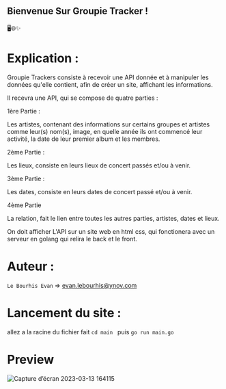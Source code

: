 ## Bienvenue Sur Groupie Tracker !

🖥️🌐✨

# Explication :

Groupie Trackers consiste à recevoir une API donnée et à manipuler les données qu'elle contient, afin de créer un site, affichant les informations.

Il recevra une API, qui se compose de quatre parties :

1ère Partie : 

Les artistes, contenant des informations sur certains groupes et artistes comme leur(s) nom(s), image, en quelle année ils ont commencé leur activité, la date de leur premier album et les membres.

2ème Partie :

Les lieux, consiste en leurs lieux de concert passés et/ou à venir.

3ème Partie :

Les dates, consiste en leurs dates de concert passé et/ou à venir.

4ème Partie 

La relation, fait le lien entre toutes les autres parties, artistes, dates et lieux.

On doit afficher L'API sur un site web en html css, qui fonctionera avec un serveur en golang qui relira le back et le front.

# Auteur : 

`Le Bourhis Evan` => evan.lebourhis@ynov.com

# Lancement du site : 

allez a la racine du fichier fait `cd main ` puis `go run main.go`

# Preview

![Capture d’écran 2023-03-13 164115](https://user-images.githubusercontent.com/112948849/224752587-49524901-7e4d-4515-86b3-592e703ac348.png)
